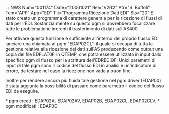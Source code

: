  :  : NWS Num="001174" Date="20061021" Rel="V2R2" Atr="S. Buffoli" Tem="APP" App="ED" Tit="Programma Ricezione Dati EDI" Sts="20"
E' stato creato un programma di carattere generale per la ricezione di flussi di dati per l'EDI.
Sostanzialmente su questo pgm si dovrebbero focalizzare tutte le problematiche inerenti il trasferimento di dati sull'AS400.

Per attivare questa funzione è sufficiente all'interno del proprio flusso EDI lanciare una chiamata
al pgm "EDAP02CL", il quale si occupa di tutta la gestione relativa alla ricezione dei dati sull'AS
producendo come output una copia del file EDFLAT0F in QTEMP, che potrà essere utilizzata in input dallo specifico pgm di flusso per la scrittura dell'EDRECI0F.
Unici parametri di input di tale pgm sono il codice del flusso EDI in analisi e un'indicatore di errore, da testare nel caso la ricezione non vada a buon fine.

Inoltre per rendere ancora più fluida tale gestione nel pgm driver (EDAP00) è stata aggiunta la possibilità di passare come parametro il codice del flusso EDI da eseguire.

\* pgm creati :  EDAP02A, EDAP02AV, EDAP02B, EDAP02CL, EDAP02CLV.
\* pgm modificati :  EDAP00
